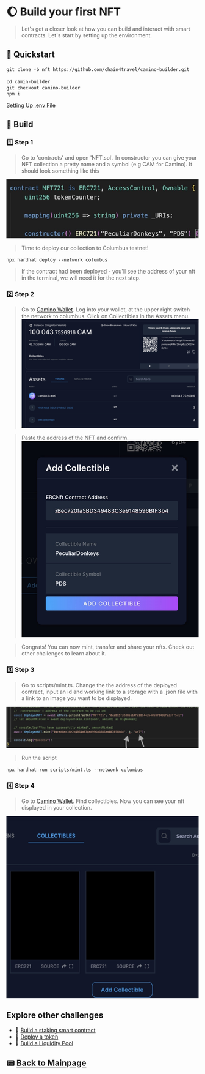 #  🌔 Build your first NFT

> Let's get a closer look at how you can build and interact with smart contracts. Let's start by setting up the environment.

## 🌌 Quickstart

```
git clone -b nft https://github.com/chain4travel/camino-builder.git

cd camin-builder
git checkout camino-builder
npm i
```

[Setting Up .env File](../setup/README.md#setting-up-env-file)

## 🌳 Build

### 1️⃣ Step 1

> Go to 'contracts' and open 'NFT.sol'. In constructor you can give your NFT collection a pretty name and a symbol (e.g CAM for Camino). It should look something like this

![image](https://github.com/juuroudojo/images/blob/main/Image%2014.08.2023%20at%2003.23.jpeg)

> Time to deploy our collection to Columbus testnet! 

```
npx hardhat deploy --network columbus
```

> If the contract had been deployed - you'll see the address of your nft in the terminal, we will need it for the next step.

### 2️⃣ Step 2

> Go to [Camino Wallet](https://suite.camino.network/wallet/home). Log into your wallet, at the upper right switch the network to columbus. Click on Collectibles in the Assets menu.
![image](https://github.com/juuroudojo/toolsReal/blob/main/images/Image%2021.08.2023%20at%2012.38.jpeg)

> Paste the address of the NFT and confirm.
![image](https://github.com/juuroudojo/toolsReal/blob/main/images/Image%2021.08.2023%20at%2013.43.jpeg)

> Congrats! You can now mint, transfer and share your nfts. Check out other challenges to learn about it.

### 3️⃣ Step 3
> Go to scripts/mint.ts. Change the the address of the deployed contract, input an id and working link to a storage with a .json file with a link to an image you want to be displayed.

![image](https://github.com/juuroudojo/toolsReal/blob/main/images/Image%2030.08.2023%20at%2014.37.jpeg)

> Run the script
```
npx hardhat run scripts/mint.ts --network columbus
```

### 4️⃣ Step 4
> Go to [Camino Wallet](https://suite.camino.network/wallet/home). Find collectibles. Now you can see your nft displayed in your collection.

![image](https://github.com/juuroudojo/toolsReal/blob/main/images/Image%2030.08.2023%20at%2014.34.jpeg) 






## Explore other challenges
 - 🍇  [Build a staking smart contract](https://github.com/chain4travel/camino-builder/tree/staking)
 - 🥝  [Deploy a token](https://github.com/chain4travel/camino-builder/tree/token)
 - 🍓  [Build a Liquidity Pool](https://github.com/chain4travel/camino-builder/tree/liquidity-pool)

## 📟 [Back to Mainpage](https://github.com/chain4travel/camino-builder)
